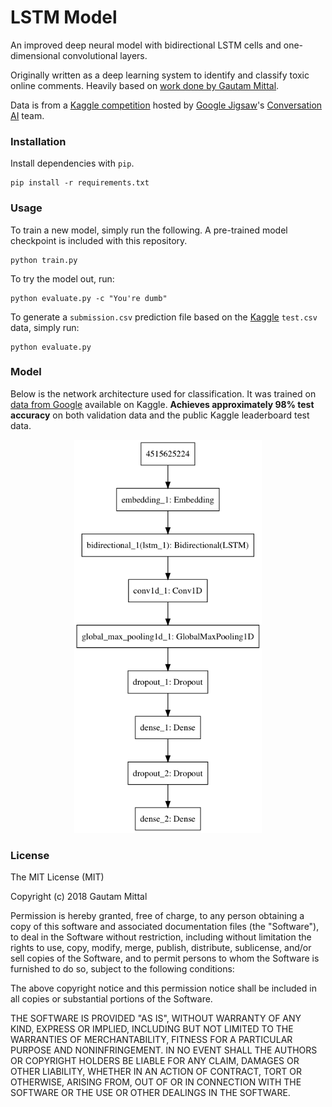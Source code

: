 # LSTM Model
An improved deep neural model with bidirectional LSTM cells and one-dimensional convolutional layers.

Originally written as a deep learning system to identify and classify toxic online comments. Heavily based on [work done by Gautam Mittal](https://github.com/gmittal/toxic-comments).

Data is from a [Kaggle competition](https://www.kaggle.com/c/jigsaw-toxic-comment-classification-challenge) hosted by [Google Jigsaw](https://jigsaw.google.com/)'s [Conversation AI](https://conversationai.github.io/) team.

### Installation
Install dependencies with ```pip```.
```
pip install -r requirements.txt
```

### Usage
To train a new model, simply run the following. A pre-trained model checkpoint is included with this repository.

```
python train.py
```

To try the model out, run:
```
python evaluate.py -c "You're dumb"
```
To generate a ```submission.csv``` prediction file based on the [Kaggle](https://www.kaggle.com/c/jigsaw-toxic-comment-classification-challenge) ```test.csv``` data, simply run:
```
python evaluate.py
```

### Model
Below is the network architecture used for classification. It was trained on [data from Google](https://www.kaggle.com/c/jigsaw-toxic-comment-classification-challenge/data) available on Kaggle. **Achieves approximately 98% test accuracy** on both validation data and the public Kaggle leaderboard test data.

<p align="center">
<img width="300" src="save/model.png"/>
</p>


### License
The MIT License (MIT)

Copyright (c) 2018 Gautam Mittal

Permission is hereby granted, free of charge, to any person obtaining a copy of this software and associated documentation files (the "Software"), to deal in the Software without restriction, including without limitation the rights to use, copy, modify, merge, publish, distribute, sublicense, and/or sell copies of the Software, and to permit persons to whom the Software is furnished to do so, subject to the following conditions:

The above copyright notice and this permission notice shall be included in all copies or substantial portions of the Software.

THE SOFTWARE IS PROVIDED "AS IS", WITHOUT WARRANTY OF ANY KIND, EXPRESS OR IMPLIED, INCLUDING BUT NOT LIMITED TO THE WARRANTIES OF MERCHANTABILITY, FITNESS FOR A PARTICULAR PURPOSE AND NONINFRINGEMENT. IN NO EVENT SHALL THE AUTHORS OR COPYRIGHT HOLDERS BE LIABLE FOR ANY CLAIM, DAMAGES OR OTHER LIABILITY, WHETHER IN AN ACTION OF CONTRACT, TORT OR OTHERWISE, ARISING FROM, OUT OF OR IN CONNECTION WITH THE SOFTWARE OR THE USE OR OTHER DEALINGS IN THE SOFTWARE.
